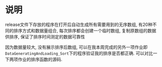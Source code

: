 # 说明

release文件下存放的程序在打开后自动生成所有需要用到的无序数组, 有20种不同的排序方式和数据量组合, 每次排序都会创建一个临时数组, 复制原数组的数据供排序, 保证了排序时间测定的数据可靠性

因为数据量较大, 没有展示排序后数组, 可以在我本周完成的另外一项作业即`DataGeneratingAndLoading_Sort`下的程序验证我的排序是否都正确. 可以对比一下两项作业的排序函数的源码.
